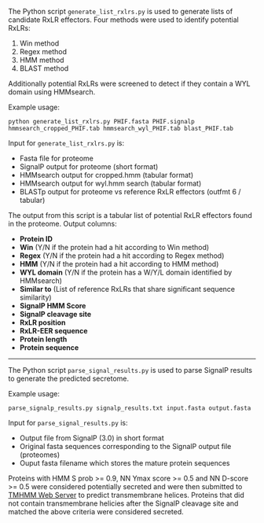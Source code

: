 The Python script `generate_list_rxlrs.py` is used to generate lists of candidate RxLR effectors. Four methods were used to identify potential RxLRs:

1. Win method
2. Regex method
3. HMM method
4. BLAST method

Additionally potential RxLRs were screened to detect if they contain a WYL domain using HMMsearch.

Example usage:

	python generate_list_rxlrs.py PHIF.fasta PHIF.signalp hmmsearch_cropped_PHIF.tab hmmsearch_wyl_PHIF.tab blast_PHIF.tab

Input for `generate_list_rxlrs.py` is:

- Fasta file for proteome
- SignalP output for proteome (short format)
- HMMsearch output for cropped.hmm (tabular format)
- HMMsearch output for wyl.hmm search (tabular format)
- BLASTp output for proteome vs reference RxLR effectors (outfmt 6 / tabular)

The output from this script is a tabular list of potential RxLR effectors found in the proteome.
Output columns:

- **Protein ID**
- **Win** (Y/N if the protein had a hit according to Win method)
- **Regex** (Y/N if the protein had a hit according to Regex method)
- **HMM** (Y/N if the protein had a hit according to HMM method)
- **WYL domain** (Y/N if the protein has a W/Y/L domain identified by HMMsearch)
- **Similar to** (List of reference RxLRs that share significant sequence similarity)
- **SignalP HMM Score**
- **SignalP cleavage site**
- **RxLR position**
- **RxLR-EER sequence**
- **Protein length**
- **Protein sequence**

------

The Python script `parse_signal_results.py` is used to parse SignalP results to generate the predicted secretome.

Example usage:

	parse_signalp_results.py signalp_results.txt input.fasta output.fasta

Input for `parse_signal_results.py` is:

- Output file from SignalP (3.0) in short format
- Original fasta sequences corresponding to the SignalP output file (proteomes)
- Ouput fasta filename which stores the mature protein sequences

Proteins with HMM S prob >= 0.9, NN Ymax score >= 0.5 and NN D-score >= 0.5 were considered potentially secreted and were then
submitted to [TMHMM Web Server](http://www.cbs.dtu.dk/services/TMHMM/) to predict transmembrane helices. Proteins that
did not contain transmembrane helicies after the SignalP cleavage site and matched the above criteria were considered
secreted.